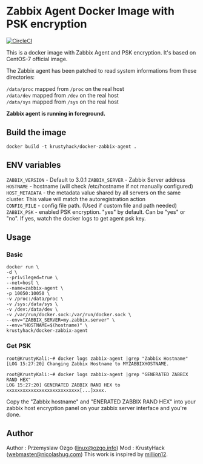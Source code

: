 # Zabbix Agent Docker Image with PSK encryption

[![CircleCI](https://circleci.com/gh/KrustyHack/docker-zabbix-agent.svg?style=svg)](https://circleci.com/gh/KrustyHack/docker-zabbix-agent)

This is a docker image with Zabbix Agent and PSK encryption. It's based on CentOS-7 official image.  

The Zabbix agent has been patched to read system informations from these directories:  

`/data/proc` mapped from `/proc` on the real host  
`/data/dev` mapped from `/dev` on the real host  
`/data/sys` mapped from `/sys` on the real host  

**Zabbix agent is running in foreground.**

## Build the image

    docker build -t krustyhack/docker-zabbix-agent .

## ENV variables

`ZABBIX_VERSION` - Default to 3.0.1
`ZABBIX_SERVER` - Zabbix Server address  
`HOSTNAME` - hostname  (will check /etc/hostname if not manually configured)
`HOST_METADATA` - the metadata value shared by all servers on the same cluster. This value will match the autoregistration action  
`CONFIG_FILE` - config file path. (Used if custom file and path needed)
`ZABBIX_PSK` - enabled PSK encryption. "yes" by default. Can be "yes" or "no". If yes, watch the docker logs to get agent psk key.

## Usage
### Basic
	docker run \
	-d \
	--privileged=true \
	--net=host \
	--name=zabbix-agent \
	-p 10050:10050 \
	-v /proc:/data/proc \
	-v /sys:/data/sys \
	-v /dev:/data/dev \
	-v /var/run/docker.sock:/var/run/docker.sock \
	--env="ZABBIX_SERVER=my.zabbix.server" \
	--env="HOSTNAME=$(hostname)" \
	krustyhack/docker-zabbix-agent

### Get PSK
	root@KrustyKali:~# docker logs zabbix-agent |grep "Zabbix Hostname"
	[LOG 15:27:20] Changing Zabbix Hostname to MYZABBIXHOSTNAME.

	root@KrustyKali:~# docker logs zabbix-agent |grep "GENERATED ZABBIX RAND HEX"
	LOG 15:27:20] GENERATED ZABBIX RAND HEX to xxxxxxxxxxxxxxxxxxxxxxxxxxx[...]xxxx.

Copy the "Zabbix hostname" and "ENERATED ZABBIX RAND HEX" into your zabbix host encryption panel on your zabbix server interface and you're done.

## Author  
Author : Przemyslaw Ozgo (<linux@ozgo.info>) 
Mod : KrustyHack (<webmaster@nicolashug.com>)
This work is inspired by [million12](https://github.com/million12).
